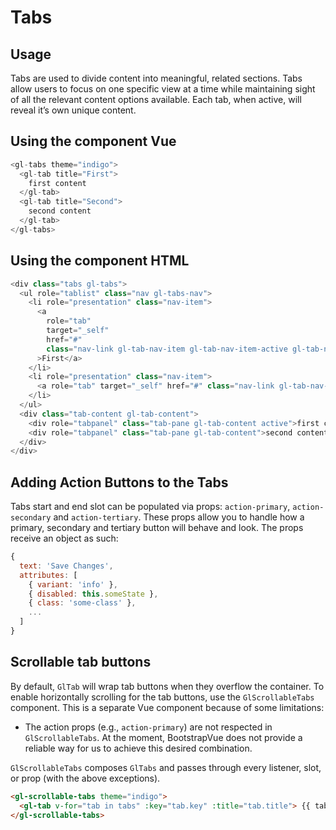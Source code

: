 # Tabs

<!-- STORY -->
## Usage

Tabs are used to divide content into meaningful, related sections. Tabs allow users to focus on one
specific view at a time while maintaining sight of all the relevant content options available. Each
tab, when active, will reveal it’s own unique content.

## Using the component Vue

~~~js
<gl-tabs theme="indigo">
  <gl-tab title="First">
    first content
  </gl-tab>
  <gl-tab title="Second">
    second content
  </gl-tab>
</gl-tabs>
~~~

## Using the component HTML

~~~js
<div class="tabs gl-tabs">
  <ul role="tablist" class="nav gl-tabs-nav">
    <li role="presentation" class="nav-item">
      <a
        role="tab"
        target="_self"
        href="#"
        class="nav-link gl-tab-nav-item gl-tab-nav-item-active gl-tab-nav-item-active-indigo"
      >First</a>
    </li>
    <li role="presentation" class="nav-item">
      <a role="tab" target="_self" href="#" class="nav-link gl-tab-nav-item">Second</a>
    </li>
  </ul>
  <div class="tab-content gl-tab-content">
    <div role="tabpanel" class="tab-pane gl-tab-content active">first content</div>
    <div role="tabpanel" class="tab-pane gl-tab-content">second content</div>
  </div>
</div>
~~~

## Adding Action Buttons to the Tabs

Tabs start and end slot can be populated via props: `action-primary`, `action-secondary` and
`action-tertiary`. These props allow you to handle how a primary, secondary and tertiary button will
behave and look. The props receive an object as such:

~~~js
{
  text: 'Save Changes',
  attributes: [
    { variant: 'info' },
    { disabled: this.someState },
    { class: 'some-class' },
    ...
  ]
}
~~~

## Scrollable tab buttons

By default, `GlTab` will wrap tab buttons when they overflow the container. To
enable horizontally scrolling for the tab buttons, use the `GlScrollableTabs`
component. This is a separate Vue component because of some limitations:

- The action props (e.g., `action-primary`) are not respected in `GlScrollableTabs`. At the
  moment, BootstrapVue does not provide a reliable way for us to achieve this desired combination.

`GlScrollableTabs` composes `GlTabs` and passes through every listener, slot, or prop (with the above
exceptions).

~~~html
<gl-scrollable-tabs theme="indigo">
  <gl-tab v-for="tab in tabs" :key="tab.key" :title="tab.title"> {{ tab.content }} </gl-tab>
</gl-scrollable-tabs>
~~~
